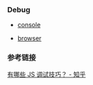 ### Debug

- [console](notes/debugger/how-to-debug/console.md)

- [browser](notes/debugger/how-to-debug/browser.md)

### 参考链接

[有哪些 JS 调试技巧？ - 知乎]( https://www.zhihu.com/question/20260762)

